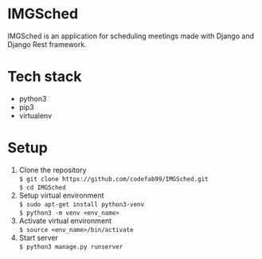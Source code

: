 # IMGSched
IMGSched is an application for scheduling meetings made with Django and Django Rest framework.

# Tech stack
- python3
- pip3
- virtualenv

# Setup
1. Clone the repository <br />
`$ git clone https://github.com/codefab99/IMGSched.git` <br />
`$ cd IMGSched`
2. Setup virtual environment <br />
`$ sudo apt-get install python3-venv` <br />
`$ python3 -m venv <env_name>`
3. Activate virtual environment <br />
`$ source <env_name>/bin/activate`
4. Start server <br />
`$ python3 manage.py runserver`
